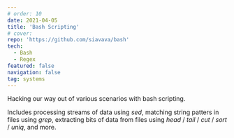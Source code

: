 ```yaml
---
# order: 10
date: 2021-04-05
title: 'Bash Scripting'
# cover: 
repo: 'https://github.com/siavava/bash'
tech:
  - Bash
  - Regex
featured: false
navigation: false
tag: systems
---
```


Hacking our way out of various scenarios with bash scripting.

Includes processing streams of data using _sed_,
matching string patters in files using _grep_,
extracting bits of data from files using _head_ / _tail_ / _cut_ / _sort_ / _uniq_,
and more.
